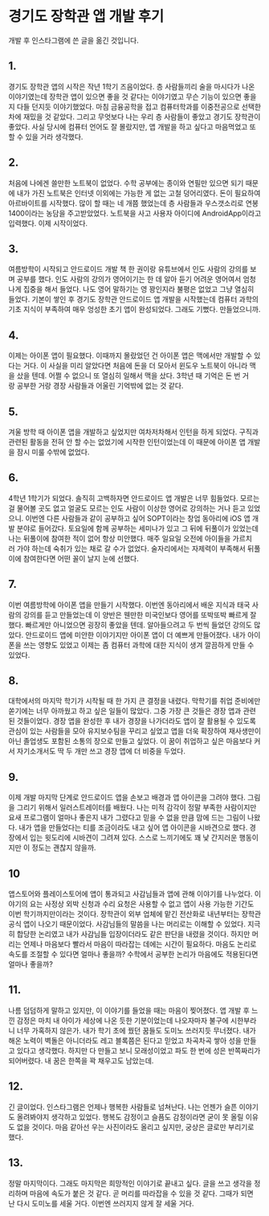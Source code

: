 # 경기도 장학관 앱 개발 후기
개발 후 인스타그램에 쓴 글을 옮긴 것입니다.

## 1. 
경기도 장학관 앱의 시작은 작년 1학기 즈음이었다. 층 사람들끼리 술을 마시다가 나온 이야기였는데 장학관 앱이 있으면 좋을 것 같다는 이야기였고 무슨 기능이 있으면 좋을지 다들 던지듯 이야기했었다. 마침 금융공학을 접고 컴퓨터학과를 이중전공으로 선택한 차에 재밌을 것 같았다. 그리고 무엇보다 나는 우리 층 사람들이 좋았고 경기도 장학관이 좋았다. 사실 당시에 컴퓨터 언어도 잘 몰랐지만, 앱 개발을 하고 싶다고 마음먹었고 또 할 수 있을 거라 생각했다.


## 2. 
처음에 나에겐 쓸만한 노트북이 없었다. 수학 공부에는 종이와 연필만 있으면 되기 때문에 내가 가진 노트북은 인터넷 이외에는 가능한 게 없는 고철 덩어리였다. 돈이 필요하여 아르바이트를 시작했다. 많이 할 때는 네 개쯤 했었는데 층 사람들과 우스갯소리로 연봉 1400이라는 농담을 주고받았었다. 노트북을 사고 사용자 아이디에 AndroidApp이라고입력했다. 이제 시작이었다.



## 3.
여름방학이 시작되고 안드로이드 개발 책 한 권이랑 유튜브에서 인도 사람의 강의를 보며 공부를 했다. 인도 사람의 강의가 영어이기는 한 데 알아 듣기 어려운 영어여서 엄청나게 집중을 해서 들었다. 나도 영어 말하기는 영 꽝인지라 불평은 없었고 그냥 열심히 들었다. 기본이 쌓인 후 경기도 장학관 안드로이드 앱 개발을 시작했는데 컴퓨터 과학의 기초 지식이 부족하여 매우 엉성한 초기 앱이 완성되었다. 그래도 기뻤다. 만들었으니까.


## 4.
이제는 아이폰 앱이 필요했다. 이때까지 몰랐었던 건 아이폰 앱은 맥에서만 개발할 수 있다는 거다. 이 사실을 미리 알았다면 처음에 돈을 더 모아서 윈도우 노트북이 아니라 맥을 샀을 텐데. 어쩔 수 없으니 또 열심히 일해서 맥을 샀다. 3학년 때 기억은 돈 번 거랑 공부한 거랑 경장 사람들과 어울린 기억밖에 없는 것 같다.


## 5.
겨울 방학 때 아이폰 앱을 개발하고 싶었지만 여차저차해서 인턴을 하게 되었다. 구직과 관련된 활동을 전혀 안 할 수는 없었기에 시작한 인턴이었는데 이 때문에 아이폰 앱 개발을 잠시 미룰 수밖에 없었다.


## 6.
4학년 1학기가 되었다. 솔직히 고백하자면 안드로이드 앱 개발은 너무 힘들었다. 모르는 걸 물어볼 곳도 없고 얼굴도 모르는 인도 사람이 이상한 영어로 강의하는 거나 듣고 있었으니. 이번엔 다른 사람들과 같이 공부하고 싶어 SOPT이라는 창업 동아리에 iOS 앱 개발 분야로 들어갔다. 토요일에 함께 공부하는 세미나가 있고 그 뒤에 뒤풀이가 있었는데 나는 뒤풀이에 참여한 적이 없어 항상 미안했다. 매주 일요일 오전에 아이들을 가르치러 가야 하는데 숙취가 있는 채로 갈 수가 없었다. 술자리에서는 자제력이 부족해서 뒤풀이에 참여한다면 어떤 꼴이 날지 눈에 선했다.


## 7.
이번 여름방학에 아이폰 앱을 만들기 시작했다. 이번엔 동아리에서 배운 지식과 태국 사람의 강의를 듣고 만들었는데 이 양반은 웬만한 미국인보다 영어를 또박또박 빠르게 잘했다. 빠르게만 아니었으면 굉장히 좋았을 텐데. 알아들으려고 두 번씩 들었던 강의도 많았다. 안드로이드 앱에 미안한 이야기지만 아이폰 앱이 더 예쁘게 만들어졌다. 내가 아이폰을 쓰는 영향도 있었고 이제는 좀 컴퓨터 과학에 대한 지식이 생겨 깔끔하게 만들 수 있었다.


## 8.
대학에서의 마지막 학기가 시작될 때 한 가지 큰 결정을 내렸다. 막학기를 취업 준비에만 쏟기에는 너무 아까웠고 하고 싶은 일들이 많았다. 그중 가장 큰 것들은 경장 앱과 관련된 것들이었다. 경장 앱을 완성한 후 내가 경장을 나가더라도 앱이 잘 활용될 수 있도록 관심이 있는 사람들을 모아 유지보수팀을 꾸리고 싶었고 앱을 더욱 확장하여 재사생만이 아닌 졸업생도 포함된 소통의 장으로 만들고 싶었다. 이 꿈이 취업하고 싶은 마음보다 커서 자기소개서도 딱 두 개만 쓰고 경장 앱에 더 비중을 두었다.


## 9.
이제 개발 마지막 단계로 안드로이드 앱을 손보고 배경과 앱 아이콘을 그려야 했다. 그림을 그리기 위해서 일러스트레이터를 배웠다. 나는 미적 감각이 정말 부족한 사람이지만 요새 프로그램이 얼마나 좋은지 내가 그렸다고 믿을 수 없을 만큼 맘에 드는 그림이 나왔다. 내가 앱을 만들었다는 티를 조금이라도 내고 싶어 앱 아이콘을 시바견으로 했다. 경장에서 입는 윗도리에 시바견이 그려져 있다. 스스로 느끼기에도 꽤 낯 간지러운 행동이지만 이 정도는 괜찮지 않을까.


## 10
앱스토어와 플레이스토어에 앱이 통과되고 사감님들과 앱에 관해 이야기를 나누었다. 이야기의 요는 사정상 외박 신청과 수리 요청은 사용할 수 없고 앱이 사용 가능한 기간도 이번 학기까지만이라는 것이다. 장학관이 외부 업체에 맡긴 전산화로 내년부터는 장학관 공식 앱이 나오기 때문이었다. 사감님들의 말씀을 나는 머리로는 이해할 수 있었다. 지극히 합당한 논리였고 내가 사감님들 입장이더라도 같은 판단을 내렸을 것이다. 하지만 머리는 언제나 마음보다 빨라서 마음이 따라잡는 데에는 시간이 필요하다. 마음도 논리로 속도를 조절할 수 있다면 얼마나 좋을까? 수학에서 공부한 논리가 마음에도 적용된다면 얼마나 좋을까?


## 11.
나름 덤덤하게 말하고 있지만, 이 이야기를 들었을 때는 마음이 찢어졌다. 앱 개발 후 느낀 감정은 마치 내 아이가 세상에 나온 듯한 기분이었는데 나오자마자 불구에 시한부라니 너무 가혹하지 않은가. 내가 학기 초에 꿨던 꿈들도 도미노 쓰러지듯 무너졌다. 내가 해온 노력이 벽돌은 아니더라도 레고 블록쯤은 된다고 믿었고 차곡차곡 쌓아 성을 만들고 있다고 생각했다. 하지만 다 만들고 보니 모래성이었고 파도 한 번에 성은 반쪽짜리가 되어버렸다. 내 꿈은 한쪽을 꽉 채우고도 남았는데.


## 12.
긴 글이었다. 인스타그램은 언제나 행복한 사람들로 넘쳐난다. 나는 언젠가 슬픈 이야기도 올려봐야지 생각하고 있었다. 행복도 감정이고 슬픔도 감정이라면 굳이 못 올릴 이유도 없을 것이다. 마음 같아선 우는 사진이라도 올리고 싶지만, 궁상은 글로만 부리기로 했다.


## 13.
정말 마지막이다. 그래도 마지막은 희망적인 이야기로 끝내고 싶다. 글을 쓰고 생각을 정리하며 마음에 속도가 붙은 것 같다. 곧 머리를 따라잡을 수 있을 것 같다. 그때가 되면 난 다시 도미노를 세울 거다. 이번엔 쓰러지지 않게 잘 세울 거다.
